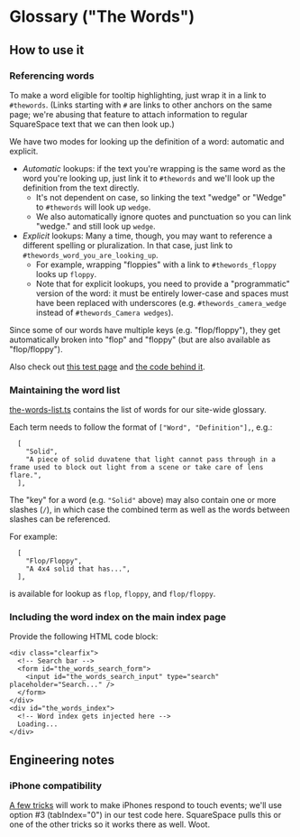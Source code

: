 # Glossary ("The Words")

## How to use it

### Referencing words

To make a word eligible for tooltip highlighting, just wrap it in a link to `#thewords`.
(Links starting with `#` are links to other anchors on the same page; we're abusing that feature to attach information to regular SquareSpace text that we can then look up.)

We have two modes for looking up the definition of a word: automatic and explicit.

- _Automatic_ lookups: if the text you're wrapping is the same word as the word you're looking up, just link it to `#thewords` and we'll look up the definition from the text directly.
  - It's not dependent on case, so linking the text "wedge" or "Wedge" to `#thewords` will look up `wedge`.
  - We also automatically ignore quotes and punctuation so you can link "wedge." and still look up `wedge`.
- _Explicit_ lookups: Many a time, though, you may want to reference a different spelling or pluralization. In that case, just link to `#thewords_word_you_are_looking_up`.
  - For example, wrapping "floppies" with a link to `#thewords_floppy` looks up `floppy`.
  - Note that for explicit lookups, you need to provide a "programmatic" version of the word: it must be entirely lower-case and spaces must have been replaced with underscores (e.g. `#thewords_camera_wedge` instead of `#thewords_Camera wedges`).

Since some of our words have multiple keys (e.g. "flop/floppy"), they get automatically broken into "flop" and "floppy" (but are also available as "flop/floppy").

Also check out [this test page](https://theop-io-static.netlify.app/the-words/) and [the code behind it](index.html).

### Maintaining the word list

[the-words-list.ts](the-words-list.ts) contains the list of words for our site-wide glossary.

Each term needs to follow the format of `["Word", "Definition"],`, e.g.:

```
  [
    "Solid",
    "A piece of solid duvatene that light cannot pass through in a frame used to block out light from a scene or take care of lens flare.",
  ],
```

The "key" for a word (e.g. `"Solid"` above) may also contain one or more slashes (`/`), in which case the combined term as well as the words between slashes can be referenced.

For example:

```
  [
    "Flop/Floppy",
    "A 4x4 solid that has...",
  ],
```

is available for lookup as `flop`, `floppy`, and `flop/floppy`.

### Including the word index on the main index page

Provide the following HTML code block:

```
<div class="clearfix">
  <!-- Search bar -->
  <form id="the_words_search_form">
    <input id="the_words_search_input" type="search" placeholder="Search..." />
  </form>
</div>
<div id="the_words_index">
  <!-- Word index gets injected here -->
  Loading...
</div>
```

## Engineering notes

### iPhone compatibility

[A few tricks](https://dev.webonomic.nl/fixing-the-iphone-css-hover-problem-on-ios) will work to make iPhones respond to touch events;
we'll use option #3 (tabIndex="0") in our test code here.
SquareSpace pulls this or one of the other tricks so it works there as well. Woot.
